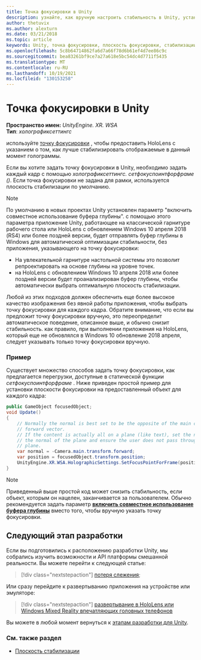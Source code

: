 ```yaml
---
title: Точка фокусировки в Unity
description: узнайте, как вручную настроить стабильность в Unity, установив точку фокусировки для HoloLens и Windows Mixed Reality иммерсивное гарнитуры.
author: thetuvix
ms.author: alexturn
ms.date: 03/21/2018
ms.topic: article
keywords: Unity, точка фокусировки, плоскость фокусировки, стабилизации плоскость, стабилизации точка, репроект, ЛСР, буфер глубины, гарнитура смешанной реальности, гарнитура Windows Mixed Reality, гарнитура виртуальной реальности
ms.openlocfilehash: 5c8b64714862fa6d7a66f78d6b61ef4d7ee86c9c
ms.sourcegitcommit: bea83261bf9ce7a27a618e5bc54dc4d7711f5435
ms.translationtype: MT
ms.contentlocale: ru-RU
ms.lasthandoff: 10/19/2021
ms.locfileid: "130153258"
---
```

# <a name="focus-point-in-unity"></a>Точка фокусировки в Unity

**Пространство имен:** *UnityEngine. XR. WSA*<br>
**Тип**: *холографиксеттингс*

используйте [точку фокусировки](../advanced-concepts/hologram-stability.md#reprojection) , чтобы предоставить HoloLens с указанием о том, как лучше стабилизировать отображаемые в данный момент голограммы.

Если вы хотите задать точку фокусировки в Unity, необходимо задать каждый кадр с помощью *холографиксеттингс. сетфокуспоинтфорфраме ()*. Если точка фокусировки не задана для рамки, используется плоскость стабилизации по умолчанию.

> [!NOTE]
> По умолчанию в новых проектах Unity установлен параметр "включить совместное использование буфера глубины".  с помощью этого параметра приложение Unity, работающее на классической гарнитуре рабочего стола или HoloLens с обновлением Windows 10 апреля 2018 (RS4) или более поздней версии, будет отправлять буфер глубины в Windows для автоматической оптимизации стабильности, без приложения, указывающего на точку фокусировки:
> * На увлекательной гарнитуре настольной системы это позволит репроектировать на основе глубины на уровне точек.
> * на HoloLens с обновлением Windows 10 апреля 2018 или более поздней версии будет проанализирован буфер глубины, чтобы автоматически выбрать оптимальную плоскость стабилизации.
>
> Любой из этих подходов должен обеспечить еще более высокое качество изображения без явной работы приложения, чтобы выбрать точку фокусировки для каждого кадра.  Обратите внимание, что если вы предложит точку фокусировки вручную, это переопределит автоматическое поведение, описанное выше, и обычно снизит стабильность.  как правило, при выполнении приложения на HoloLens, который еще не обновлялся в Windows 10 обновление 2018 апреля, следует указывать только точку фокусировки вручную.

### <a name="example"></a>Пример

Существует множество способов задать точку фокусировки, как предлагается перегрузки, доступные в статической функции *сетфокуспоинтфорфраме* . Ниже приведен простой пример для установки плоскости фокусировки на предоставленный объект для каждого кадра:

```cs
public GameObject focusedObject;
void Update()
{
    // Normally the normal is best set to be the opposite of the main camera's
    // forward vector.
    // If the content is actually all on a plane (like text), set the normal to
    // the normal of the plane and ensure the user does not pass through the
    // plane.
    var normal = -Camera.main.transform.forward;     
    var position = focusedObject.transform.position;
    UnityEngine.XR.WSA.HolographicSettings.SetFocusPointForFrame(position, normal);
}
```

> [!NOTE]
> Приведенный выше простой код может снизить стабильность, если объект, которым он нацелен, заканчивается за пользователем. Обычно рекомендуется задать параметр **[включить совместное использование буфера глубины](camera-in-unity.md#sharing-depth-buffers)** вместо того, чтобы вручную указать точку фокусировки.

## <a name="next-development-checkpoint"></a>Следующий этап разработки

Если вы подготовились к расположению разработки Unity, мы собрались изучить возможности и API платформы смешанной реальности. Вы можете перейти к следующей статье:

> [!div class="nextstepaction"]
> [потеря слежения](tracking-loss-in-unity.md);

Или сразу перейдите к развертыванию приложения на устройстве или эмуляторе:

> [!div class="nextstepaction"]
> [развертывание в HoloLens или Windows Mixed Reality впечатляющих головных телефонов](../advanced-concepts/using-visual-studio.md)

Вы можете в любой момент вернуться к [этапам разработки для Unity](unity-development-overview.md#3-advanced-features).

### <a name="see-also"></a>См. также раздел

* [Плоскость стабилизации](../advanced-concepts/hologram-stability.md#reprojection)
